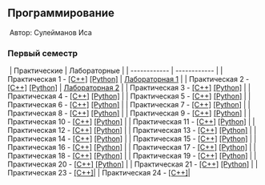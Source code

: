 
## Программирование
​
Автор: Сулейманов Иса
​
### Первый семестр
​
| Практические | Лабораторные |
| ------------ | ------------ |
| Практическая 1 - [[C++]](./Practice/01/C++/) [[Python]](./Practice/01/Python/) | [Лабораторная 1](./Labs/Lab1/ReadMe.md) |
| Практическая 2 - [[C++]](./Practice/02/C++/) [[Python]](./Practice/02/Python/) | [Лабораторная 2](./Labs/Lab2/ReadMe.md) |
| Практическая 3 - [[C++]](./Practice/03/C++/) [[Python]](./Practice/03/Python/) |
| Практическая 4 - [[C++]](./Practice/04/C++/) [[Python]](./Practice/04/Python/) |
| Практическая 5 - [[C++]](./Practice/05/C++/) [[Python]](./Practice/05/Python/) |
| Практическая 6 - [[C++]](./Practice/06/C++/) [[Python]](./Practice/06/Python/) |
| Практическая 7 - [[C++]](./Practice/07/C++/) [[Python]](./Practice/07/Python/) |
| Практическая 8 - [[C++]](./Practice/08/C++/) [[Python]](./Practice/08/Python/) |
| Практическая 9 - [[C++]](./Practice/09/C++/) [[Python]](./Practice/09/Python/) |
| Практическая 10 - [[C++]](./Practice/10/C++/) [[Python]](./Practice/10/Python/) |
| Практическая 11 - [[C++]](./Practice/11/C++/) [[Python]](./Practice/11/Python/) |
| Практическая 12 - [[C++]](./Practice/12/C++/) [[Python]](./Practice/12/Python/) |
| Практическая 13 - [[C++]](./Practice/13/C++/) [[Python]](./Practice/13/Python/) |
| Практическая 14 - [[C++]](./Practice/14/C++/) [[Python]](./Practice/14/Python/) |
| Практическая 15 - [[C++]](./Practice/15/C++/) [[Python]](./Practice/15/Python/) |
| Практическая 16 - [[C++]](./Practice/16/C++/) [[Python]](./Practice/16/Python/) |
| Практическая 17 - [[C++]](./Practice/17/C++/) [[Python]](./Practice/17/Python/) |
| Практическая 18 - [[C++]](./Practice/18/C++/) [[Python]](./Practice/18/Python/) |
| Практическая 19 - [[C++]](./Practice/19/C++/) [[Python]](./Practice/19/Python/) |
| Практическая 20 - [[C++]](./Practice/20/C++/) [[Python]](./Practice/20/Python/) |
| Практическая 21 - [[C++]](./Practice/21/C++/) [[Python]](./Practice/21/Python/) |
| Практическая 23 - [[C++]](./Practice/23/C++/)|
| Практическая 24 - [[C++]](./Practice/24/C++/)|
